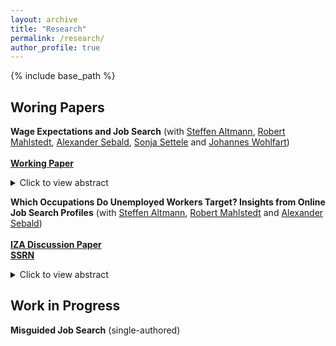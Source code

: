 ```yaml
---
layout: archive
title: "Research"
permalink: /research/
author_profile: true
---
```


{% include base_path %}

## Woring Papers

**Wage Expectations and Job Search** (with [Steffen Altmann](https://sites.google.com/site/steffenaltmann/),
[Robert Mahlstedt](http://www.robertmahlstedt.com/), [Alexander Sebald](https://sites.google.com/view/alexandersebald/main), [Sonja Settele](https://sites.google.com/prod/view/sonjasettele/startseite) and [Johannes Wohlfart](https://sites.google.com/site/johanneswohlfartecon/home))  <br/> <br/> 
[**Working Paper**](https://drive.google.com/file/d/1yswPOvd1BRQPAXOBeFksKoculBJBVWeA/view)
<details>
<summary>Click to view abstract</summary> 
We conduct a field experiment to study how the subjective wage expectations of unemployed workers shape their job search behavior and re-employment prospects. Using matched survey-administrative data from more than 9,000 job seekers in Denmark, we first document that job seekers anchor their wage expectations to their pre-unemployment wages by more than is objectively justified. A random half of the sample receive information about the objective wage potential of comparable workers. Treated individuals update their own wage expectations towards the  provided signal and adjust their job search strategies. Ultimately, the treatment increases re-employment rates among both previously over-optimistic and previously overly pessimistic individuals, albeit through different channels. Initially optimistic individuals respond by lowering their reservation wages and increasing their search effort. Initially pessimistic individuals raise their reservation wages and shift their job search toward vacancies closer to home. Consistent with the presence of spatial search frictions---which we show are largely unanticipated by job seekers---narrowing the geographic scope of search enables treated individuals to find employment more quickly. <br/>
</details> 

**Which Occupations Do Unemployed Workers Target? Insights from Online Job Search Profiles** (with [Steffen Altmann](https://sites.google.com/site/steffenaltmann/),
[Robert Mahlstedt](http://www.robertmahlstedt.com/) and [Alexander Sebald](https://sites.google.com/view/alexandersebald/main)) <br/> <br/> 
[**IZA Discussion Paper**](https://www.iza.org/publications/dp/16696/which-occupations-do-unemployed-workers-target-insights-from-online-job-search-profiles) <br/> [**SSRN**](https://papers.ssrn.com/sol3/papers.cfm?abstract_id=4682480)
<details>
<summary>Click to view abstract</summary> 
Our study investigates the occupational job search strategies of more than 60,000 unemployed workers in Denmark. We find substantial heterogeneity in how job seekers allocate their search activities across dierent occupations, and this heterogeneity persists throughout the duration of their unemployment spell. Notably, a considerable proportion of unemployed workers (approximately 30%) search in occupations where they lack relevant experiences. Those aiming for jobs unrelated to their prior experience tend to exhibit the lowest levels of employment and earnings, despite the fact that they target occupations with generally favorable conditions. <br/>
</details> 


## Work in Progress

**Misguided Job Search** (single-authored)
